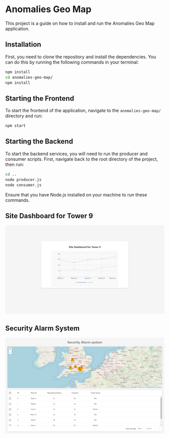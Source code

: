 
# Anomalies Geo Map

This project is a guide on how to install and run the Anomalies Geo Map application.

## Installation

First, you need to clone the repository and install the dependencies. You can do this by running the following commands in your terminal:

```bash
npm install
cd anomalies-geo-map/
npm install
```

## Starting the Frontend

To start the frontend of the application, navigate to the `anomalies-geo-map/` directory and run:

```bash
npm start
```

## Starting the Backend

To start the backend services, you will need to run the producer and consumer scripts. First, navigate back to the root directory of the project, then run:

```bash
cd ..
node producer.js
node consumer.js
```

Ensure that you have Node.js installed on your machine to run these commands.


## Site Dashboard for Tower 9
![Site Dashboard for Tower 9](siteDashboard.png)

## Security Alarm System
![Security Alarm System](landingPage2.png)


